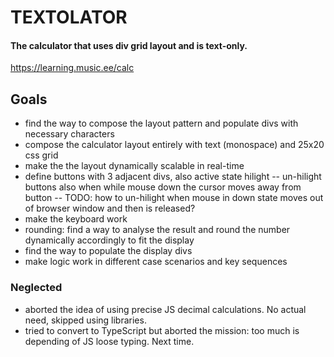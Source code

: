 # TEXTOLATOR

#### The calculator that uses div grid layout and is text-only.

https://learning.music.ee/calc

## Goals

- find the way to compose the layout pattern and populate divs with necessary characters
- compose the calculator layout entirely with text (monospace) and 25x20 css grid
- make the the layout dynamically scalable in real-time
- define buttons with 3 adjacent divs, also active state hilight
  -- un-hilight buttons also when while mouse down the cursor moves away from button
  -- TODO: how to un-hilight when mouse in down state moves out of browser window and then is released?
- make the keyboard work
- rounding: find a way to analyse the result and round the number dynamically accordingly to fit the display
- find the way to populate the display divs
- make logic work in different case scenarios and key sequences

### Neglected

- aborted the idea of using precise JS decimal calculations. No actual need, skipped using libraries.
- tried to convert to TypeScript but aborted the mission: too much is depending of JS loose typing. Next time.
